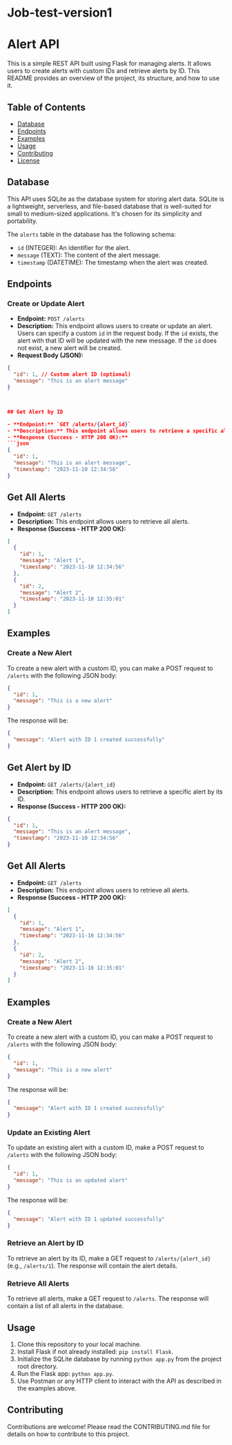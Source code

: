 # Job-test-version1
# Alert API

This is a simple REST API built using Flask for managing alerts. It allows users to create alerts with custom IDs and retrieve alerts by ID. This README provides an overview of the project, its structure, and how to use it.

## Table of Contents

- [Database](#database)
- [Endpoints](#endpoints)
- [Examples](#examples)
- [Usage](#usage)
- [Contributing](#contributing)
- [License](#license)

## Database

This API uses SQLite as the database system for storing alert data. SQLite is a lightweight, serverless, and file-based database that is well-suited for small to medium-sized applications. It's chosen for its simplicity and portability.

The `alerts` table in the database has the following schema:

- `id` (INTEGER): An identifier for the alert.
- `message` (TEXT): The content of the alert message.
- `timestamp` (DATETIME): The timestamp when the alert was created.

## Endpoints

### Create or Update Alert

- **Endpoint:** `POST /alerts`
- **Description:** This endpoint allows users to create or update an alert. Users can specify a custom `id` in the request body. If the `id` exists, the alert with that ID will be updated with the new message. If the `id` does not exist, a new alert will be created.
- **Request Body (JSON):**
```json
{
  "id": 1, // Custom alert ID (optional)
  "message": "This is an alert message"
}



## Get Alert by ID

- **Endpoint:** `GET /alerts/{alert_id}`
- **Description:** This endpoint allows users to retrieve a specific alert by its ID.
- **Response (Success - HTTP 200 OK):**
```json
{
  "id": 1,
  "message": "This is an alert message",
  "timestamp": "2023-11-10 12:34:56"
}
```

## Get All Alerts

- **Endpoint:** `GET /alerts`
- **Description:** This endpoint allows users to retrieve all alerts.
- **Response (Success - HTTP 200 OK):**
```json
[
  {
    "id": 1,
    "message": "Alert 1",
    "timestamp": "2023-11-10 12:34:56"
  },
  {
    "id": 2,
    "message": "Alert 2",
    "timestamp": "2023-11-10 12:35:01"
  }
]
```

## Examples

### Create a New Alert

To create a new alert with a custom ID, you can make a POST request to `/alerts` with the following JSON body:

```json
{
  "id": 1,
  "message": "This is a new alert"
}
```
The response will be:

```json
{
  "message": "Alert with ID 1 created successfully"
}
```



## Get Alert by ID

- **Endpoint:** `GET /alerts/{alert_id}`
- **Description:** This endpoint allows users to retrieve a specific alert by its ID.
- **Response (Success - HTTP 200 OK):**
```json
{
  "id": 1,
  "message": "This is an alert message",
  "timestamp": "2023-11-10 12:34:56"
}
```

## Get All Alerts

- **Endpoint:** `GET /alerts`
- **Description:** This endpoint allows users to retrieve all alerts.
- **Response (Success - HTTP 200 OK):**
```json
[
  {
    "id": 1,
    "message": "Alert 1",
    "timestamp": "2023-11-10 12:34:56"
  },
  {
    "id": 2,
    "message": "Alert 2",
    "timestamp": "2023-11-10 12:35:01"
  }
]
```

## Examples

### Create a New Alert

To create a new alert with a custom ID, you can make a POST request to `/alerts` with the following JSON body:

```json
{
  "id": 1,
  "message": "This is a new alert"
}
```
The response will be:

```json
{
  "message": "Alert with ID 1 created successfully"
}
```

### Update an Existing Alert

To update an existing alert with a custom ID, make a POST request to `/alerts` with the following JSON body:

```json
{
  "id": 1,
  "message": "This is an updated alert"
}
```
The response will be:

```json
{
  "message": "Alert with ID 1 updated successfully"
}
```

### Retrieve an Alert by ID

To retrieve an alert by its ID, make a GET request to `/alerts/{alert_id}` (e.g., `/alerts/1`). The response will contain the alert details.

### Retrieve All Alerts

To retrieve all alerts, make a GET request to `/alerts`. The response will contain a list of all alerts in the database.

## Usage

1. Clone this repository to your local machine.
2. Install Flask if not already installed: `pip install Flask`.
3. Initialize the SQLite database by running `python app.py` from the project root directory.
4. Run the Flask app: `python app.py`.
5. Use Postman or any HTTP client to interact with the API as described in the examples above.

## Contributing

Contributions are welcome! Please read the CONTRIBUTING.md file for details on how to contribute to this project.

